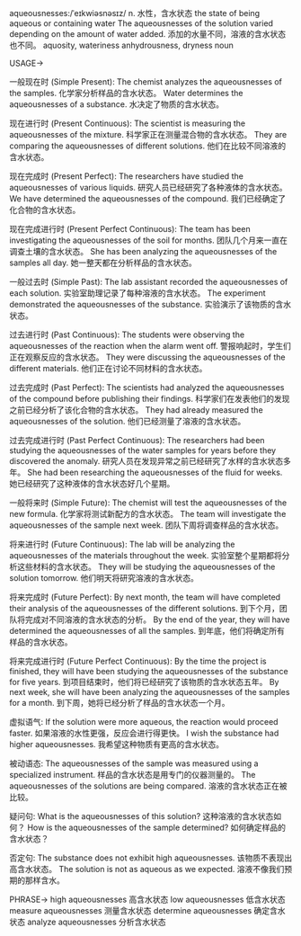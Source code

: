 aqueousnesses:/ˈeɪkwiəsnəsɪz/
n.
水性，含水状态
the state of being aqueous or containing water
The aqueousnesses of the solution varied depending on the amount of water added.  添加的水量不同，溶液的含水状态也不同。
aquosity, wateriness
anhydrousness, dryness
noun


USAGE->

一般现在时 (Simple Present):
The chemist analyzes the aqueousnesses of the samples.  化学家分析样品的含水状态。
Water determines the aqueousnesses of a substance. 水决定了物质的含水状态。

现在进行时 (Present Continuous):
The scientist is measuring the aqueousnesses of the mixture. 科学家正在测量混合物的含水状态。
They are comparing the aqueousnesses of different solutions. 他们在比较不同溶液的含水状态。


现在完成时 (Present Perfect):
The researchers have studied the aqueousnesses of various liquids. 研究人员已经研究了各种液体的含水状态。
We have determined the aqueousnesses of the compound. 我们已经确定了化合物的含水状态。


现在完成进行时 (Present Perfect Continuous):
The team has been investigating the aqueousnesses of the soil for months.  团队几个月来一直在调查土壤的含水状态。
She has been analyzing the aqueousnesses of the samples all day. 她一整天都在分析样品的含水状态。


一般过去时 (Simple Past):
The lab assistant recorded the aqueousnesses of each solution. 实验室助理记录了每种溶液的含水状态。
The experiment demonstrated the aqueousnesses of the substance. 实验演示了该物质的含水状态。


过去进行时 (Past Continuous):
The students were observing the aqueousnesses of the reaction when the alarm went off. 警报响起时，学生们正在观察反应的含水状态。
They were discussing the aqueousnesses of the different materials. 他们正在讨论不同材料的含水状态。


过去完成时 (Past Perfect):
The scientists had analyzed the aqueousnesses of the compound before publishing their findings. 科学家们在发表他们的发现之前已经分析了该化合物的含水状态。
They had already measured the aqueousnesses of the solution.  他们已经测量了溶液的含水状态。


过去完成进行时 (Past Perfect Continuous):
The researchers had been studying the aqueousnesses of the water samples for years before they discovered the anomaly. 研究人员在发现异常之前已经研究了水样的含水状态多年。
She had been researching the aqueousnesses of the fluid for weeks.  她已经研究了这种液体的含水状态好几个星期。


一般将来时 (Simple Future):
The chemist will test the aqueousnesses of the new formula. 化学家将测试新配方的含水状态。
The team will investigate the aqueousnesses of the sample next week. 团队下周将调查样品的含水状态。


将来进行时 (Future Continuous):
The lab will be analyzing the aqueousnesses of the materials throughout the week. 实验室整个星期都将分析这些材料的含水状态。
They will be studying the aqueousnesses of the solution tomorrow. 他们明天将研究溶液的含水状态。



将来完成时 (Future Perfect):
By next month, the team will have completed their analysis of the aqueousnesses of the different solutions. 到下个月，团队将完成对不同溶液的含水状态的分析。
By the end of the year, they will have determined the aqueousnesses of all the samples. 到年底，他们将确定所有样品的含水状态。



将来完成进行时 (Future Perfect Continuous):
By the time the project is finished, they will have been studying the aqueousnesses of the substance for five years. 到项目结束时，他们将已经研究了该物质的含水状态五年。
By next week, she will have been analyzing the aqueousnesses of the samples for a month. 到下周，她将已经分析了样品的含水状态一个月。


虚拟语气:
If the solution were more aqueous, the reaction would proceed faster.  如果溶液的水性更强，反应会进行得更快。
I wish the substance had higher aqueousnesses. 我希望这种物质有更高的含水状态。

被动语态:
The aqueousnesses of the sample was measured using a specialized instrument.  样品的含水状态是用专门的仪器测量的。
The aqueousnesses of the solutions are being compared. 溶液的含水状态正在被比较。

疑问句:
What is the aqueousnesses of this solution?  这种溶液的含水状态如何？
How is the aqueousnesses of the sample determined? 如何确定样品的含水状态？

否定句:
The substance does not exhibit high aqueousnesses.  该物质不表现出高含水状态。
The solution is not as aqueous as we expected. 溶液不像我们预期的那样含水。

PHRASE->
high aqueousnesses  高含水状态
low aqueousnesses 低含水状态
measure aqueousnesses 测量含水状态
determine aqueousnesses 确定含水状态
analyze aqueousnesses  分析含水状态
